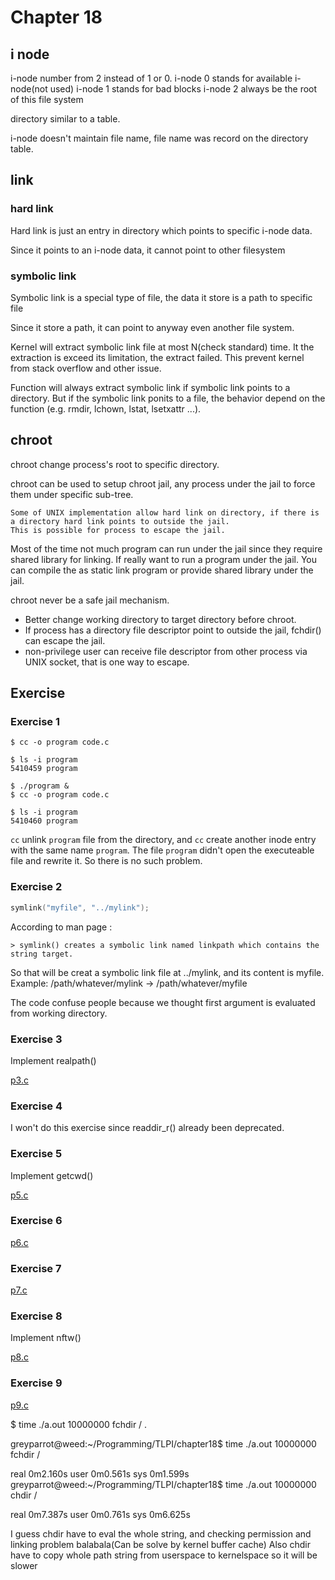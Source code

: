 # Chapter 18

## i node

i-node number from 2 instead of 1 or 0.
i-node 0 stands for available i-node(not used)
i-node 1 stands for bad blocks
i-node 2 always be the root of this file system

directory similar to a table.

i-node doesn't maintain file name, file name was record on the directory table. 

## link

### hard link

Hard link is just an entry in directory which points to specific i-node data.

Since it points to an i-node data, it cannot point to other filesystem

### symbolic link

Symbolic link is a special type of file, the data it store is a path to specific file

Since it store a path, it can point to anyway even another file system.

Kernel will extract symbolic link file at most N(check standard) time.
It the extraction is exceed its limitation, the extract failed.
This prevent kernel from stack overflow and other issue.

Function will always extract symbolic link if symbolic link points to a directory.
But if the symbolic link ponits to a file, the behavior depend on the function (e.g. rmdir, lchown, lstat, lsetxattr ...).

## chroot

chroot change process's root to specific directory.

chroot can be used to setup chroot jail, any process under the jail to force them under specific sub-tree.

    Some of UNIX implementation allow hard link on directory, if there is a directory hard link points to outside the jail.
    This is possible for process to escape the jail.

Most of the time not much program can run under the jail since they require shared library for linking.
If really want to run a program under the jail.
You can compile the as static link program or provide shared library under the jail.

chroot never be a safe jail mechanism.

* Better change working directory to target directory before chroot.
* If process has a directory file descriptor point to outside the jail, fchdir() can escape the jail.
* non-privilege user can receive file descriptor from other process via UNIX socket, that is one way to escape.

## Exercise

### Exercise 1

```shell
$ cc -o program code.c

$ ls -i program
5410459 program

$ ./program &
$ cc -o program code.c

$ ls -i program
5410460 program
```

``cc`` unlink  ``program`` file from the directory, and ``cc`` create another inode entry with the same name ``program``.
The file ``program`` didn't open the executeable file and rewrite it.
So there is no such problem.

### Exercise 2

```c
symlink("myfile", "../mylink");
```

According to man page : 

    > symlink() creates a symbolic link named linkpath which contains the string target.

So that will be creat a symbolic link file at ../mylink, and its content is myfile. 
Example: /path/whatever/mylink -> /path/whatever/myfile

The code confuse people because we thought first argument is evaluated from working directory.

### Exercise 3

Implement realpath()

[p3.c](p3.c)

### Exercise 4

I won't do this exercise since readdir\_r() already been deprecated.

### Exercise 5

Implement getcwd()

[p5.c](p5.c)

### Exercise 6

[p6.c](p6.c)

### Exercise 7

[p7.c](p7.c)

### Exercise 8

Implement nftw()

[p8.c](p8.c)

### Exercise 9

[p9.c](p9.c)

$ time ./a.out 10000000 fchdir / .

greyparrot@weed:~/Programming/TLPI/chapter18$ time ./a.out 10000000 fchdir / 

real	0m2.160s
user	0m0.561s
sys	    0m1.599s
greyparrot@weed:~/Programming/TLPI/chapter18$ time ./a.out 10000000 chdir / 

real	0m7.387s
user	0m0.761s
sys	    0m6.625s

I guess chdir have to eval the whole string, and checking permission and linking problem balabala(Can be solve by kernel buffer cache)
Also chdir have to copy whole path string from userspace to kernelspace so it will be slower
